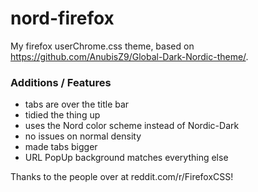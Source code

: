 # nord-firefox
My firefox userChrome.css theme, based on https://github.com/AnubisZ9/Global-Dark-Nordic-theme/.

### Additions / Features
* tabs are over the title bar
* tidied the thing up
* uses the Nord color scheme instead of Nordic-Dark
* no issues on normal density
* made tabs bigger
* URL PopUp background matches everything else

Thanks to the people over at reddit.com/r/FirefoxCSS!
